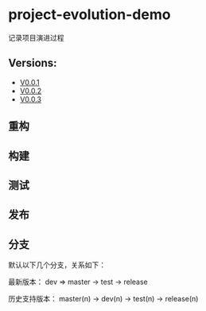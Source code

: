 # project-evolution-demo

记录项目演进过程

## Versions:

* [V0.0.1](versions/0.0.1.md)
* [V0.0.2](versions/0.0.2.md)
* [V0.0.3](versions/0.0.3.md)

## 重构

## 构建

## 测试

## 发布

## 分支

默认以下几个分支，关系如下：

最新版本：
dev => master -> test -> release

历史支持版本：
master(n) -> dev(n) -> test(n) -> release(n)
